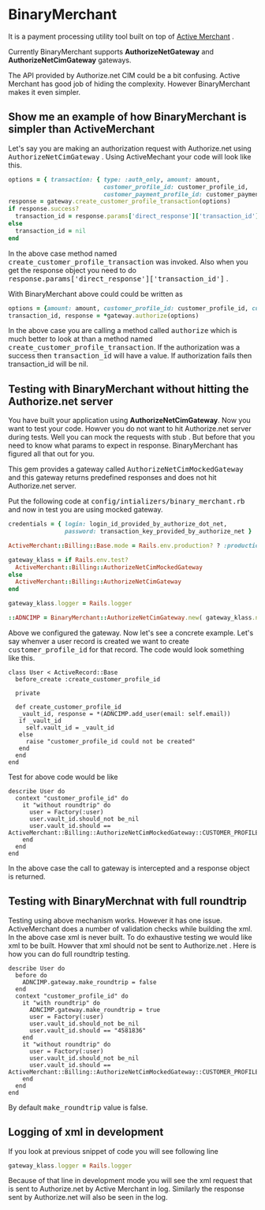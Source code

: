 # BinaryMerchant

It is a payment processing utility tool built on top of [Active Merchant](https://github.com/shopify/active_merchant) .

Currently BinaryMerchant supports <strong>AuthorizeNetGateway</strong> and <strong>AuthorizeNetCimGateway</strong> gateways.

The API provided by Authorize.net CIM could be a bit confusing. Active Merchant has good job of hiding the complexity. However BinaryMerchant makes it even simpler.

## Show me an example of how BinaryMerchant is simpler than ActiveMerchant

Let's say you are making an authorization request with Authorize.net using <tt>AuthorizeNetCimGateway</tt> . Using ActiveMechant your code will look like this.

```ruby
options = { transaction: { type: :auth_only, amount: amount,
                           customer_profile_id: customer_profile_id,
                           customer_payment_profile_id: customer_payment_profile_id }}
response = gateway.create_customer_profile_transaction(options)
if response.success?
  transaction_id = response.params['direct_response']['transaction_id']
else
  transaction_id = nil
end
```

In the above case method named <tt>create_customer_profile_transaction</tt> was invoked. Also when you get the response object you
need to do <tt>response.params['direct_response']['transaction_id']</tt> .

With BinaryMerchant above could could be written as

```ruby
options = {amount: amount, customer_profile_id: customer_profile_id, customer_payment_id: customer_payment_id}
transaction_id, response = *gateway.authorize(options)
```

In the above case you are calling a method called <tt>authorize</tt> which is much better to look at than a method named <tt>create_customer_profile_transaction</tt>. If the authorization was a success then <tt>transaction_id</tt> will have a value. If authorization fails then transaction_id will be nil.

## Testing with BinaryMerchant without hitting the Authorize.net server

You have built your application using <strong>AuthorizeNetCimGateway</strong>. Now you want to test your code. Howver you do not want to hit Authorize.net server during tests. Well you can mock the requests with stub . But before that you need to know what params to expect in response. BinaryMerchant has figured all that out for you.

This gem provides a gateway called <tt>AuthorizeNetCimMockedGateway</tt> and this gateway returns predefined responses and does not hit Authorize.net server.

Put the following code at <tt>config/intializers/binary_merchant.rb</tt> and now in test you are using mocked gateway.

```ruby
credentials = { login: login_id_provided_by_authorize_dot_net,
                password: transaction_key_provided_by_authorize_net }

ActiveMerchant::Billing::Base.mode = Rails.env.production? ? :production : :test

gateway_klass = if Rails.env.test?
  ActiveMerchant::Billing::AuthorizeNetCimMockedGateway
else
  ActiveMerchant::Billing::AuthorizeNetCimGateway
end

gateway_klass.logger = Rails.logger

::ADNCIMP = BinaryMerchant::AuthorizeNetCimGateway.new( gateway_klass.new(credentials) )
```

Above we configured the gateway. Now let's see a concrete example. Let's say whenver a user record is created we want to create <tt>customer_profile_id</tt> for that record. The code would look something like this.

```
class User < ActiveRecord::Base
  before_create :create_customer_profile_id

  private

  def create_customer_profile_id
   _vault_id, response = *(ADNCIMP.add_user(email: self.email))
   if _vault_id
     self.vault_id = _vault_id
   else
     raise "customer_profile_id could not be created"
   end
  end
end
```

Test for above code would be like

```
describe User do
  context "customer_profile_id" do
    it "without roundtrip" do
      user = Factory(:user)
      user.vault_id.should_not be_nil
      user.vault_id.should == ActiveMerchant::Billing::AuthorizeNetCimMockedGateway::CUSTOMER_PROFILE_ID
    end
  end
end
```

In the above case the call to gateway is intercepted and a response object is returned.

## Testing with BinaryMerchnat with full roundtrip

Testing using above mechanism works. However it has one issue. ActiveMerchant does a number of validation checks while building the xml. In the above case xml is never built. To do exhaustive testing we would like xml to be built. Howver that xml should not be sent to Authorize.net .  Here is how you can do full roundtrip testing.

```
describe User do
  before do
    ADNCIMP.gateway.make_roundtrip = false
  end
  context "customer_profile_id" do
    it "with roundtrip" do
      ADNCIMP.gateway.make_roundtrip = true
      user = Factory(:user)
      user.vault_id.should_not be_nil
      user.vault_id.should == "4581836"
    end
    it "without roundtrip" do
      user = Factory(:user)
      user.vault_id.should_not be_nil
      user.vault_id.should == ActiveMerchant::Billing::AuthorizeNetCimMockedGateway::CUSTOMER_PROFILE_ID
    end
  end
end
```

By default <tt>make_roundtrip</tt> value is false.

## Logging of xml in development

If you look at previous snippet of code you will see following line

```ruby
gateway_klass.logger = Rails.logger
```
Because of that line in development mode you will see the xml request that is sent to Authorize.net by Active Merchant in log. Similarly the response sent by Authorize.net will also be seen in the log.
